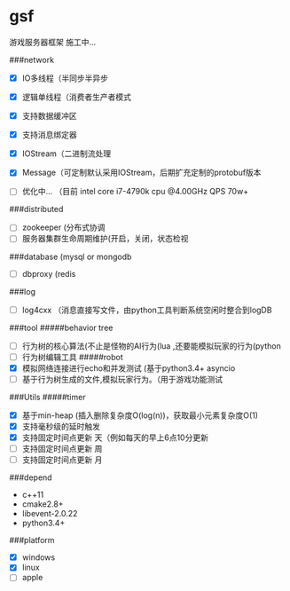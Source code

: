 # gsf

游戏服务器框架 施工中...

###network
- [x] IO多线程（半同步半异步
- [x] 逻辑单线程（消费者生产者模式
- [x] 支持数据缓冲区
- [x] 支持消息绑定器
- [x] IOStream（二进制流处理
- [x] Message（可定制默认采用IOStream，后期扩充定制的protobuf版本
- [ ] 优化中... （目前 intel core i7-4790k cpu @4.00GHz QPS 70w+


###distributed
- [ ] zookeeper (分布式协调
- [ ] 服务器集群生命周期维护(开启，关闭，状态检视

###database (mysql or mongodb
- [ ] dbproxy (redis

###log
- [ ] log4cxx （消息直接写文件，由python工具判断系统空闲时整合到logDB

###tool
#####behavior tree
- [ ] 行为树的核心算法(不止是怪物的AI行为(lua ,还要能模拟玩家的行为(python
- [ ] 行为树编辑工具
#####robot
- [x] 模拟网络连接进行echo和并发测试 (基于python3.4+ asyncio
- [ ] 基于行为树生成的文件,模拟玩家行为。（用于游戏功能测试

###Utils
#####timer
- [x] 基于min-heap (插入删除复杂度O(log(n))，获取最小元素复杂度O(1)
- [x] 支持毫秒级的延时触发
- [x] 支持固定时间点更新 天（例如每天的早上6点10分更新
- [ ] 支持固定时间点更新 周
- [ ] 支持固定时间点更新 月

###depend
* c++11
* cmake2.8+
* libevent-2.0.22
* python3.4+

###platform
- [x] windows
- [x] linux
- [ ] apple
